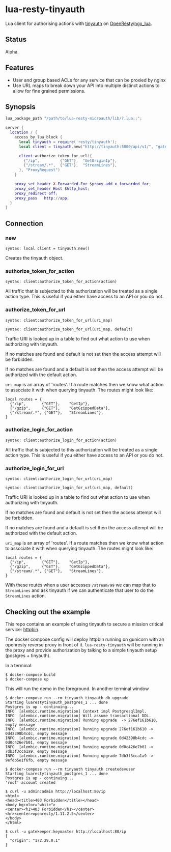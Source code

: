 # lua-resty-tinyauth

Lua client for authorising actions with [tinyauth](https://github.com/tinyauth/tinyauth) on [OpenResty](http://openresty.org/)/[ngx_lua](https://github.com/openresty/lua-nginx-module).

## Status

Alpha.

## Features

 * User and group based ACLs for any service that can be proxied by nginx
 * Use URL maps to break down your API into multiple distinct actions to allow for fine grained permissions.

## Synopsis

```` lua
lua_package_path "/path/to/lua-resty-microauth/lib/?.lua;;";

server {
  location / {
    access_by_lua_block {
      local tinyauth = require('resty/tinyauth');
      local client = tinyauth.new("http://tinyauth:5000/api/v1/", "gatekeeper", "keymaster")

      client:authorize_token_for_url({
        {"/ip",         {"GET"},  "GetOriginIp"},
        {"/stream/.*",  {"GET"},  "StreamLines"},
      }, "ProxyRequest")
    }

    proxy_set_header X-Forwarded-For $proxy_add_x_forwarded_for;
    proxy_set_header Host $http_host;
    proxy_redirect off;
    proxy_pass   http://app;
  }
}
````

## Connection

### new

`syntax: local client = tinyauth.new()`

Creates the tinyauth object.

### authorize_token_for_action

`syntax: client:authorize_token_for_action(action)`

All traffic that is subjected to this authorization will be treated as a single action type. This is useful if you either have access to an API or you do not.

### authorize_token_for_url

`syntax: client:authorize_token_for_url(uri_map)`

`syntax: client:authorize_token_for_url(uri_map, default)`

Traffic URI is looked up in a table to find out what action to use when authorizing with tinyauth.

If no matches are found and default is not set then the access attempt will be forbidden.

If no matches are found and a default is set then the access attempt will be authorized with the default action.

`uri_map` is an array of 'routes'. If a route matches then we know what action to associate it with when querying tinyauth. The routes might look like:

```
local routes = {
  {"/ip",       {"GET"},    "GetIp"},
  {"/gzip",     {"GET"},    "GetGzippedData"},
  {"/stream/.*", {"GET"},   "StreamLines"},
}
```

### authorize_login_for_action

`syntax: client:authorize_login_for_action(action)`

All traffic that is subjected to this authorization will be treated as a single action type. This is useful if you either have access to an API or you do not.

### authorize_login_for_url

`syntax: client:authorize_login_for_url(uri_map)`

`syntax: client:authorize_login_for_url(uri_map, default)`

Traffic URI is looked up in a table to find out what action to use when authorizing with tinyauth.

If no matches are found and default is not set then the access attempt will be forbidden.

If no matches are found and a default is set then the access attempt will be authorized with the default action.

`uri_map` is an array of 'routes'. If a route matches then we know what action to associate it with when querying tinyauth. The routes might look like:

```
local routes = {
  {"/ip",       {"GET"},    "GetIp"},
  {"/gzip",     {"GET"},    "GetGzippedData"},
  {"/stream/.*", {"GET"},   "StreamLines"},
}
```

With these routes when a user accesses `/stream/99` we can map that to `StreamLines` and ask tinyauth if we can authenticate that user to do the `StreamLines` action.


## Checking out the example

This repo contains an example of using tinyauth to secure a mission critical service: [httpbin](https://httpbin.org).

The docker compose config will deploy httpbin running on gunicorn with an openresty reverse proxy in front of it. `lua-resty-tinyauth` will be running in the proxy and provide authorization by talking to a simple tinyauth setup (postgres + tinyauth).

In a terminal:

```
$ docker-compose build
$ docker-compose up
```

This will run the demo in the foreground. In another terminal window

```
$ docker-compose run --rm tinyauth tinyauth db upgrade
Starting luarestytinyauth_postgres_1 ... done
Postgres is up - continuing...
INFO  [alembic.runtime.migration] Context impl PostgresqlImpl.
INFO  [alembic.runtime.migration] Will assume transactional DDL.
INFO  [alembic.runtime.migration] Running upgrade  -> 276ef161b610, empty message
INFO  [alembic.runtime.migration] Running upgrade 276ef161b610 -> 0d42398b4cdc, empty message
INFO  [alembic.runtime.migration] Running upgrade 0d42398b4cdc -> 0d0c426e7b01, empty message
INFO  [alembic.runtime.migration] Running upgrade 0d0c426e7b01 -> 7db3f3cca1a9, empty message
INFO  [alembic.runtime.migration] Running upgrade 7db3f3cca1a9 -> 9efdb5e1f6fb, empty message

$ docker-compose run --rm tinyauth tinyauth createdevuser
Starting luarestytinyauth_postgres_1 ... done
Postgres is up - continuing...
'root' account created

$ curl -u admin:admin http://localhost:80/ip
<html>
<head><title>403 Forbidden</title></head>
<body bgcolor="white">
<center><h1>403 Forbidden</h1></center>
<hr><center>openresty/1.11.2.5</center>
</body>
</html>

$ curl -u gatekeeper:keymaster http://localhost:80/ip
{
  "origin": "172.29.0.1"
}
```
